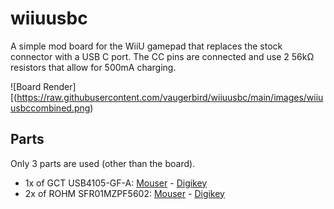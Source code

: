 # wiiuusbc

A simple mod board for the WiiU gamepad that replaces the stock connector with a USB C port. The CC pins are connected and use 2 56kΩ resistors that allow for 500mA charging.

![Board Render][(https://raw.githubusercontent.com/vaugerbird/wiiuusbc/main/images/wiiuusbccombined.png)

## Parts

Only 3 parts are used (other than the board).

* 1x of GCT USB4105-GF-A: [Mouser](https://www.mouser.com/ProductDetail/640-USB4105-GF-A) - [Digikey](https://www.digikey.com/en/products/detail/gct/USB4105-GF-A/11198441)
* 2x of ROHM SFR01MZPF5602: [Mouser](https://www.mouser.com/ProductDetail/ROHM-Semiconductor/SFR01MZPF5602) - [Digikey](https://www.digikey.com/en/products/detail/rohm-semiconductor/SFR01MZPF5602/16009123)
